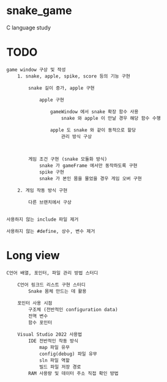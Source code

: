 # snake_game

C language study

# TODO

    game window 구상 및 작성
        1. snake, apple, spike, score 등의 기능 구현

            snake 길이 증가, apple 구현

                apple 구현

                    gameWindow 에서 snake 확장 함수 사용
                        snake 와 apple 이 만날 경우 해당 함수 수행

                    apple 도 snake 와 같이 동적으로 할당
                        관리 방식 구상



            게임 조건 구현 (snake 모듈화 방식)
                snake 가 gameFrame 에서만 동작하도록 구현
                spike 구현
                snake 가 본인 몸을 물었을 경우 게임 오버 구현

        2. 게임 작동 방식 구현

            다른 브랜치에서 구상


    사용하지 않는 include 파일 제거

    사용하지 않는 #define, 상수, 변수 제거

# Long view

    C언어 배열, 포인터, 파일 관리 방법 스터디

        C언어 링크드 리스트 구현 스터디
            Snake 몸체 만드는 데 활용

        포인터 사용 시점
            구조체 (전반적인 configuration data)
            전역 변수
            함수 포인터

        Visual Studio 2022 사용법
            IDE 전반적인 작동 방식
                map 파일 유무
                config(debug) 파일 유무
                sln 파일 역할
                빌드 파일 저장 경로
            RAM 사용량 및 데이터 주소 직접 확인 방법
